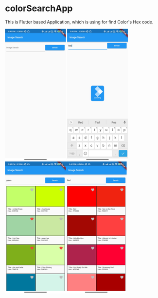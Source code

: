 # colorSearchApp

This is Flutter based Application, which is using for find Color's Hex code.

<img src="1.jpg" width="200"> <img src="2.jpg" width="200"> 
<img src="4.jpg" width="200"><img src="3.jpg" width="200"> 
